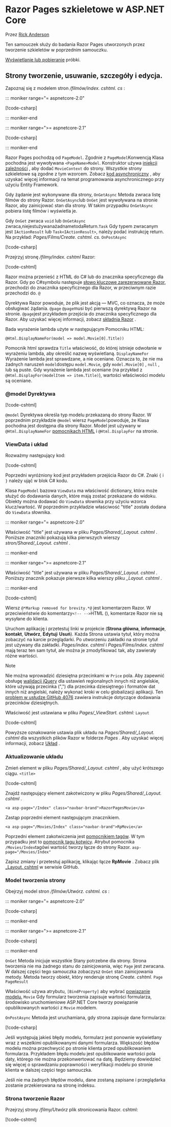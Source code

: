 # <a name="scaffolded-razor-pages-in-aspnet-core"></a>Razor Pages szkieletowe w ASP.NET Core

Przez [Rick Anderson](https://twitter.com/RickAndMSFT)

Ten samouczek służy do badania Razor Pages utworzonych przez tworzenie szkieletów w poprzednim samouczku.

[Wyświetlanie lub pobieranie](https://github.com/aspnet/AspNetCore.Docs/tree/master/aspnetcore/tutorials/razor-pages/razor-pages-start/sample/RazorPagesMovie21) próbki.

## <a name="the-create-delete-details-and-edit-pages"></a>Strony tworzenie, usuwanie, szczegóły i edycja.

Zapoznaj się z modelem stron */filmów/index. cshtml. cs* :

::: moniker range="= aspnetcore-2.0"

[!code-csharp[](~/tutorials/razor-pages/razor-pages-start/snapshot_sample/RazorPagesMovie/Pages/Movies/Index.cshtml.cs)]

::: moniker-end

::: moniker range=">= aspnetcore-2.1"

[!code-csharp[](~/tutorials/razor-pages/razor-pages-start/snapshot_sample/RazorPagesMovie/Pages/Movies/Index21.cshtml.cs)]

::: moniker-end

Razor Pages pochodzą od `PageModel`. Zgodnie z `PageModel`Konwencją Klasa pochodna jest wywoływana `<PageName>Model`. Konstruktor używa [iniekcji zależności](xref:fundamentals/dependency-injection) , aby dodać `MovieContext` do strony. Wszystkie strony szkieletowe są zgodne z tym wzorcem. Zobacz [kod asynchroniczny](xref:data/ef-rp/intro#asynchronous-code) , aby uzyskać więcej informacji na temat programowania asynchronicznego przy użyciu Entity Framework.

Gdy żądanie jest wykonywane dla strony, `OnGetAsync` Metoda zwraca listę filmów do strony Razor. `OnGetAsync`lub `OnGet` jest wywoływana na stronie Razor, aby zainicjować stan dla strony. W takim przypadku `OnGetAsync` pobiera listę filmów i wyświetla je.

Gdy `OnGet` zwraca `void` lub `OnGetAsync` zwraca,niejestużywanażadnametodaReturn.`Task` Gdy typem zwracanym jest `IActionResult` lub `Task<IActionResult>`, należy podać instrukcję return. Na przykład: *Pages/Films/Create. cshtml. cs.* `OnPostAsync`

[!code-csharp[](~/tutorials/razor-pages/razor-pages-start/sample/RazorPagesMovie21/Pages/Movies/Create.cshtml.cs?name=snippet)]

<a name="index"></a>Przejrzyj stronę */filmy/index. cshtml* Razor:

[!code-cshtml[](~/tutorials/razor-pages/razor-pages-start/snapshot_sample/RazorPagesMovie/Pages/Movies/Index.cshtml)]

Razor można przenieść z HTML do C# lub do znacznika specyficznego dla Razor. Gdy po C#symbolu następuje [słowo kluczowe zarezerwowane Razor](xref:mvc/views/razor#razor-reserved-keywords), przechodzi do znacznika specyficznego dla Razor, w przeciwnym razie przechodzi do. `@`

Dyrektywa Razor powoduje, że plik jest akcją &mdash; MVC, co oznacza, że może obsługiwać żądania. `@page` `@page`musi być pierwszą dyrektywą Razor na stronie. `@page`jest przykładem przejścia do znacznika specyficznego dla Razor. Aby uzyskać więcej informacji, zobacz [składnia Razor](xref:mvc/views/razor#razor-syntax) .

Bada wyrażenie lambda użyte w następującym Pomocniku HTML:

```cshtml
@Html.DisplayNameFor(model => model.Movie[0].Title))
```

Pomocnik html sprawdza `Title` właściwość, do której istnieje odwołanie w wyrażeniu lambda, aby określić nazwę wyświetlaną. `DisplayNameFor` Wyrażenie lambda jest sprawdzane, a nie oceniane. Oznacza to, że nie ma żadnych naruszeń `model`dostępu `model.Movie`, gdy `model.Movie[0]` , `null` , lub są puste. Gdy wyrażenie lambda jest oceniane (na przykład z `@Html.DisplayFor(modelItem => item.Title)`), wartości właściwości modelu są oceniane.

<a name="md"></a>

### <a name="the-model-directive"></a>@model Dyrektywa

[!code-cshtml[](~/tutorials/razor-pages/razor-pages-start/snapshot_sample/RazorPagesMovie/Pages/Movies/Index.cshtml?range=1-2&highlight=2)]

`@model` Dyrektywa określa typ modelu przekazaną do strony Razor. W poprzednim przykładzie `@model` wiersz `PageModel`powoduje, że Klasa pochodna jest dostępna dla strony Razor. Model jest używany w `@Html.DisplayNameFor` [pomocnikach HTML](/aspnet/mvc/overview/older-versions-1/views/creating-custom-html-helpers-cs#understanding-html-helpers) i `@Html.DisplayFor` na stronie.

<!-- why don't xref links work?
[HTML Helpers 2](xref:aspnet/mvc/overview/older-versions-1/views/creating-custom-html-helpers-cs)
-->

<a name="vd"></a>

### <a name="viewdata-and-layout"></a>ViewData i układ

Rozważmy następujący kod:

[!code-cshtml[](~/tutorials/razor-pages/razor-pages-start/snapshot_sample/RazorPagesMovie/Pages/Movies/Index.cshtml?range=1-6&highlight=4-999)]

Poprzedni wyróżniony kod jest przykładem przejścia Razor do C#. Znaki `{` i `}` należy ująć w blok C# kodu.

Klasa `PageModel` bazowa `ViewData` ma właściwość dictionary, która może służyć do dodawania danych, które mają zostać przekazane do widoku. Obiekty można dodawać do `ViewData` słownika przy użyciu wzorca klucz/wartość. W poprzednim przykładzie właściwość "title" została dodana do `ViewData` słownika.

::: moniker range="= aspnetcore-2.0"

Właściwość "title" jest używana w pliku *Pages/Shared/_Layout. cshtml* . Poniższe znaczniki pokazują kilka pierwszych wierszy *stron/Shared/_Layout. cshtml* .

::: moniker-end

::: moniker range=">= aspnetcore-2.1"

Właściwość "title" jest używana w pliku *Pages/Shared/_Layout. cshtml* . Poniższy znacznik pokazuje pierwsze kilka wierszy pliku *_Layout. cshtml* .

::: moniker-end

[!code-cshtml[](~/tutorials/razor-pages/razor-pages-start/snapshot_sample/RazorPagesMovie/Pages/NU/_Layout1.cshtml?highlight=6-999)]

Wiersz `@*Markup removed for brevity.*@` jest komentarzem Razor. W przeciwieństwie do komentarzy`<!-- -->`HTML (), komentarze Razor nie są wysyłane do klienta.

Uruchom aplikację i przetestuj linki w projekcie (**Strona główna**, **informacje**, **kontakt**, **Utwórz**, **Edytuj**i **Usuń**). Każda Strona ustawia tytuł, który można zobaczyć na karcie przeglądarki. Po utworzeniu zakładki na stronie tytuł jest używany dla zakładki. *Pages/index. cshtml* i *Pages/Films/index. cshtml* mają teraz ten sam tytuł, ale można je zmodyfikować tak, aby zawierały różne wartości.

> [!NOTE]
> Nie można wprowadzić dziesiętna przecinkami w `Price` pola. Aby zapewnić obsługę [walidacji jQuery](https://jqueryvalidation.org/) dla ustawień regionalnych innych niż angielskie, które używają przecinka (",") dla przecinka dziesiętnego i formatów dat innych niż angielski, należy wykonać kroki w celu globalizacji aplikacji. Ten [problem w usłudze GitHub 4076](https://github.com/aspnet/AspNetCore.Docs/issues/4076#issuecomment-326590420) zawiera instrukcje dotyczące dodawania przecinków dziesiętnych.

Właściwość jest ustawiana w pliku *Pages/_ViewStart. cshtml:* `Layout`

[!code-cshtml[](~/tutorials/razor-pages/razor-pages-start/sample/RazorPagesMovie/Pages/_ViewStart.cshtml)]

Powyższe oznakowanie ustawia plik układu na *Pages/Shared/_Layout. cshtml* dla wszystkich plików Razor w folderze *Pages* . Aby uzyskać więcej informacji, zobacz [Układ](xref:razor-pages/index#layout) .

### <a name="update-the-layout"></a>Aktualizowanie układu

Zmień element w pliku *Pages/Shared/_Layout. cshtml* , aby użyć krótszego ciągu. `<title>`

[!code-cshtml[](~/tutorials/razor-pages/razor-pages-start/sample/RazorPagesMovie/Pages/_Layout.cshtml?range=1-6&highlight=6)]

Znajdź następujący element zakotwiczony w pliku *Pages/Shared/_Layout. cshtml* .

```cshtml
<a asp-page="/Index" class="navbar-brand">RazorPagesMovie</a>
```

Zastąp poprzedni element następującym znacznikiem.

```cshtml
<a asp-page="/Movies/Index" class="navbar-brand">RpMovie</a>
```

Poprzedni element zakotwiczenia jest [pomocnikiem tagów](xref:mvc/views/tag-helpers/intro). W tym przypadku jest to [pomocnik tagu kotwicy](xref:mvc/views/tag-helpers/builtin-th/anchor-tag-helper). Atrybut pomocnika `/Movies/Index`tagówi wartość tworzy łącze do strony Razor. `asp-page="/Movies/Index"`

Zapisz zmiany i przetestuj aplikację, klikając łącze **RpMovie** . Zobacz plik [_Layout. cshtml](https://github.com/aspnet/AspNetCore.Docs/blob/master/aspnetcore/tutorials/razor-pages/razor-pages-start/sample/RazorPagesMovie/Pages/Shared/_Layout.cshtml) w serwisie GitHub.

### <a name="the-create-page-model"></a>Model tworzenia strony

Obejrzyj model stron */filmów/Utwórz. cshtml. cs* :

::: moniker range="= aspnetcore-2.0"

[!code-csharp[](~/tutorials/razor-pages/razor-pages-start/snapshot_sample/RazorPagesMovie/Pages/Movies/Create.cshtml.cs?name=snippetALL)]

::: moniker-end

::: moniker range=">= aspnetcore-2.1"

[!code-csharp[](~/tutorials/razor-pages/razor-pages-start/snapshot_sample/RazorPagesMovie/Pages/Movies/Create21.cshtml.cs?name=snippetALL)]

::: moniker-end

`OnGet` Metoda inicjuje wszystkie Stany potrzebne dla strony. Strona tworzenia nie ma żadnego stanu do zainicjowania, więc `Page` jest zwracana. W dalszej części tego samouczka zobaczysz `OnGet` stan zainicjowania metody. Metoda tworzy obiekt, który renderuje stronę *Create. cshtml.* `Page` `PageResult`

Właściwość używa atrybutu, `[BindProperty]` aby wybrać [powiązanie modelu.](xref:mvc/models/model-binding) `Movie` Gdy formularz tworzenia zapisuje wartości formularza, środowisko uruchomieniowe ASP.NET Core tworzy powiązanie opublikowanych wartości z `Movie` modelem.

`OnPostAsync` Metoda jest uruchamiana, gdy strona zapisuje dane formularza:

[!code-csharp[](~/tutorials/razor-pages/razor-pages-start/snapshot_sample/RazorPagesMovie/Pages/Movies/Create.cshtml.cs?name=snippetPost)]

Jeśli występują jakieś błędy modelu, formularz jest ponownie wyświetlany wraz z wszelkimi opublikowanymi danymi formularza. Większość błędów modelu można przechwycić po stronie klienta przed opublikowaniem formularza. Przykładem błędu modelu jest opublikowanie wartości pola daty, którego nie można przekonwertować na datę. Będziemy dowiedzieć się więcej o sprawdzaniu poprawności i weryfikacji modelu po stronie klienta w dalszej części tego samouczka.

Jeśli nie ma żadnych błędów modelu, dane zostaną zapisane i przeglądarka zostanie przekierowana na stronę indeksu.

### <a name="the-create-razor-page"></a>Strona tworzenie Razor

Przejrzyj strony */filmy/Utwórz* plik stronicowania Razor. cshtml:

[!code-cshtml[](~/tutorials/razor-pages/razor-pages-start/snapshot_sample/RazorPagesMovie/Pages/Movies/Create.cshtml)]

<!--
Visual Studio displays the `<form method="post">` tag in a distinctive font used for Tag Helpers. The `<form method="post">` element is a [Form Tag Helper](xref:mvc/views/working-with-forms#the-form-tag-helper). The Form Tag Helper automatically includes an [antiforgery token](xref:security/anti-request-forgery).

![VS17 view of Create.cshtml page](page/_static/th.png)
-->
